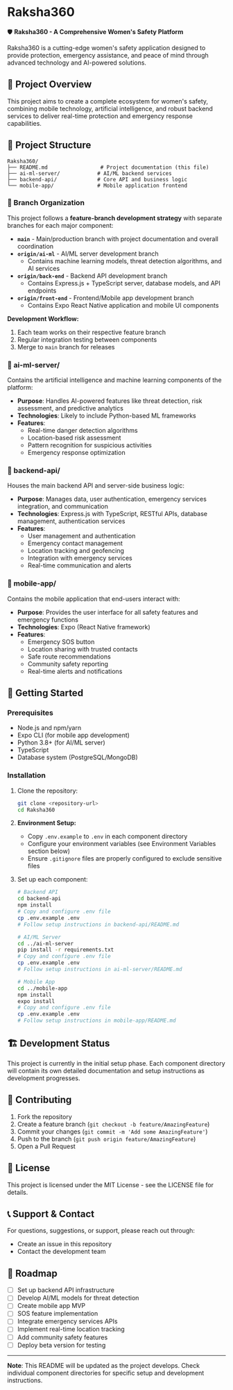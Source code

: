 # Raksha360

🛡️ **Raksha360 - A Comprehensive Women's Safety Platform**

Raksha360 is a cutting-edge women's safety application designed to provide protection, emergency assistance, and peace of mind through advanced technology and AI-powered solutions.

## 🎯 Project Overview

This project aims to create a complete ecosystem for women's safety, combining mobile technology, artificial intelligence, and robust backend services to deliver real-time protection and emergency response capabilities.

## 📁 Project Structure

```
Raksha360/
├── README.md                 # Project documentation (this file)
├── ai-ml-server/            # AI/ML backend services
├── backend-api/             # Core API and business logic
└── mobile-app/              # Mobile application frontend
```

### 🌿 Branch Organization

This project follows a **feature-branch development strategy** with separate branches for each major component:

- **`main`** - Main/production branch with project documentation and overall coordination
- **`origin/ai-ml`** - AI/ML server development branch
  - Contains machine learning models, threat detection algorithms, and AI services
- **`origin/back-end`** - Backend API development branch  
  - Contains Express.js + TypeScript server, database models, and API endpoints
- **`origin/front-end`** - Frontend/Mobile app development branch
  - Contains Expo React Native application and mobile UI components

**Development Workflow:**
1. Each team works on their respective feature branch
2. Regular integration testing between components
3. Merge to `main` branch for releases

### 🧠 ai-ml-server/
Contains the artificial intelligence and machine learning components of the platform:
- **Purpose**: Handles AI-powered features like threat detection, risk assessment, and predictive analytics
- **Technologies**: Likely to include Python-based ML frameworks 
- **Features**: 
  - Real-time danger detection algorithms
  - Location-based risk assessment
  - Pattern recognition for suspicious activities
  - Emergency response optimization

### 🔧 backend-api/
Houses the main backend API and server-side business logic:
- **Purpose**: Manages data, user authentication, emergency services integration, and communication
- **Technologies**: Express.js with TypeScript, RESTful APIs, database management, authentication services
- **Features**:
  - User management and authentication
  - Emergency contact management
  - Location tracking and geofencing
  - Integration with emergency services
  - Real-time communication and alerts

### 📱 mobile-app/
Contains the mobile application that end-users interact with:
- **Purpose**: Provides the user interface for all safety features and emergency functions
- **Technologies**: Expo (React Native framework)
- **Features**:
  - Emergency SOS button
  - Location sharing with trusted contacts
  - Safe route recommendations
  - Community safety reporting
  - Real-time alerts and notifications

## 🚀 Getting Started

### Prerequisites
- Node.js and npm/yarn
- Expo CLI (for mobile app development)
- Python 3.8+ (for AI/ML server)
- TypeScript
- Database system (PostgreSQL/MongoDB)

### Installation
1. Clone the repository:
   ```bash
   git clone <repository-url>
   cd Raksha360
   ```

2. **Environment Setup:**
   - Copy `.env.example` to `.env` in each component directory
   - Configure your environment variables (see Environment Variables section below)
   - Ensure `.gitignore` files are properly configured to exclude sensitive files

3. Set up each component:
   ```bash
   # Backend API
   cd backend-api
   npm install
   # Copy and configure .env file
   cp .env.example .env
   # Follow setup instructions in backend-api/README.md

   # AI/ML Server
   cd ../ai-ml-server
   pip install -r requirements.txt
   # Copy and configure .env file
   cp .env.example .env
   # Follow setup instructions in ai-ml-server/README.md

   # Mobile App
   cd ../mobile-app
   npm install
   expo install
   # Copy and configure .env file
   cp .env.example .env
   # Follow setup instructions in mobile-app/README.md
   ```

## 🏗️ Development Status

This project is currently in the initial setup phase. Each component directory will contain its own detailed documentation and setup instructions as development progresses.

## 🤝 Contributing

1. Fork the repository
2. Create a feature branch (`git checkout -b feature/AmazingFeature`)
3. Commit your changes (`git commit -m 'Add some AmazingFeature'`)
4. Push to the branch (`git push origin feature/AmazingFeature`)
5. Open a Pull Request

## 📄 License

This project is licensed under the MIT License - see the LICENSE file for details.

## 📞 Support & Contact

For questions, suggestions, or support, please reach out through:
- Create an issue in this repository
- Contact the development team

## 🔮 Roadmap

- [ ] Set up backend API infrastructure
- [ ] Develop AI/ML models for threat detection
- [ ] Create mobile app MVP
- [ ] SOS feature implementation
- [ ] Integrate emergency services APIs
- [ ] Implement real-time location tracking
- [ ] Add community safety features
- [ ] Deploy beta version for testing

---

**Note**: This README will be updated as the project develops. Check individual component directories for specific setup and development instructions.
